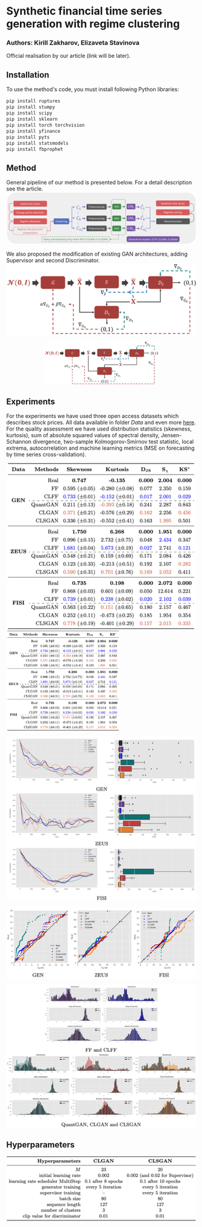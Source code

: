 # Synthetic financial time series generation with regime clustering
### Authors: Kirill Zakharov, Elizaveta Stavinova

Official realisation by our article (link will be later).
## Installation
To use the method's code, you must install following Python libraries:
```
pip install ruptures
pip install stumpy
pip install scipy
pip install sklearn
pip install torch torchvision
pip install yfinance
pip install pyts
pip install statsmodels
pip install fbprophet
```


## Method
General pipeline of our method is presented below. For a detail description see the article.
![Pipeline](https://github.com/kirillzx/CLSGAN/blob/main/images/pipeline_V3-1.png)

We also proposed the modification of existing GAN architectures, adding Supervisor and second Discriminator.
![CLSGAN](https://github.com/kirillzx/CLSGAN/blob/main/images/CLS-GAN_Pipeline-1.png)

<p align="center">
<img src="https://github.com/kirillzx/CLSGAN/blob/main/images/CLS-GAN_Pipeline-1.png"  width="60%" height="30%">
</p>

## Experiments
For the experiments we have used three open access datasets which describes stock prices. All data available in folder *Data* and even more [here](https://www.kaggle.com/datasets/borismarjanovic/price-volume-data-for-all-us-stocks-etfs).
For the quality assessment we have used distribution statistics (skewness, kurtosis), sum of absolute squared values of spectral density, Jensen-Schannon divergence, two-sample Kolmogorov-Smirnov test statistic, local extrema, autocorrelation and machine learning metrics (MSE on forecasting by time series cross-validation).

![Table](https://github.com/kirillzx/CLSGAN/blob/main/images/table.png)
<img src="https://github.com/kirillzx/CLSGAN/blob/main/images/table.png"  width="60%" height="30%" align="center">

![Autocorr](https://github.com/kirillzx/CLSGAN/blob/main/images/autocorr.png)

![LocalExtrema](https://github.com/kirillzx/CLSGAN/blob/main/images/local_extrema.png)

![Distr](https://github.com/kirillzx/CLSGAN/blob/main/images/distributions.png)


## Hyperparameters
![Hypers](https://github.com/kirillzx/CLSGAN/blob/main/images/hypers.png) 
